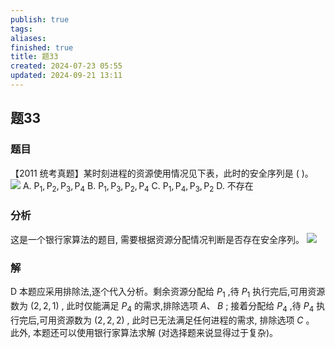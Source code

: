 ```yaml
---
publish: true
tags: 
aliases: 
finished: true
title: 题33
created: 2024-07-23 05:55
updated: 2024-09-21 13:11
---
```

## 题33
### 题目
【2011 统考真题】某时刻进程的资源使用情况见下表，此时的安全序列是 ( )。
![](https://img.hwenyi.live/202409192221678.webp)
A. ${\mathrm{P}}_{1},{\mathrm{P}}_{2},{\mathrm{P}}_{3},{\mathrm{P}}_{4}$ 
B. ${\mathrm{P}}_{1},{\mathrm{P}}_{3},{\mathrm{P}}_{2},{\mathrm{P}}_{4}$ 
C. ${\mathrm{P}}_{1},{\mathrm{P}}_{4},{\mathrm{P}}_{3},{\mathrm{P}}_{2}$ 
D. 不存在
### 分析
这是一个银行家算法的题目, 需要根据资源分配情况判断是否存在安全序列。
![](https://img.hwenyi.live/202409271403135.webp)

### 解
D
本题应采用排除法,逐个代入分析。剩余资源分配给 ${P}_{1}$ ,待 ${P}_{1}$ 执行完后,可用资源数为 $( {2,2,1})$ , 此时仅能满足 ${P}_{4}$ 的需求,排除选项 $A\text{、}\;B$ ; 接着分配给 ${P}_{4}$ ,待 ${P}_{4}$ 执行完后,可用资源数为 $( {2,2,2})$ , 此时已无法满足任何进程的需求, 排除选项 $C$ 。
此外, 本题还可以使用银行家算法求解 (对选择题来说显得过于复杂)。